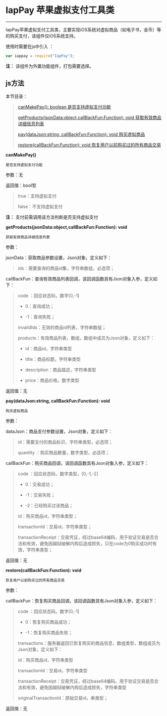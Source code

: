 # IapPay 苹果虚拟支付工具类

----------

IapPay苹果虚拟支付工具类，主要实现iOS系统对虚拟商品（如电子书，金币）等的购买支付，该组件仅iOS系统支持。

使用时需要在js中引入 ：

```javascript
var iappay = require("IapPay"); 
```

**注：** 该组件为外置功能组件，打包需要选择。

<h2 id="cid_1">js方法</h2>  

本节目录： 


>[ canMakePay(): boolean   是否支持虚拟支付功能 ](#ff_0)
> 
> [getProducts(jsonData:object,callBackFun:Function): void  获取有效商品详细信息列表 ](#ff_1)
> 
> [pay(dataJson:string, callBackFun:Function): void   购买虚拟商品 ](#ff_2)
>
> [restore(callBackFun:Function): void    恢复用户以前购买过的所有商品交易 ](#ff_3)





<span id="ff_0">**canMakePay()**</span>  

<code>是否支持虚拟支付功能</code>  

参数：无 

返回值：bool型

> true：支持虚拟支付 
> 
> false：不支持虚拟支付

**注：** 支付前需调用该方法判断是否支持虚拟支付





<span id="ff_1">**getProducts(jsonData:object,callBackFun:Function): void**</span>  

<code>获取有效商品详细信息列表</code>   

参数：  

jsonData：获取商品参数设置，Json对象，定义如下：  

> ids：需要查询的商品id集，字符串数组，必选项；

callBackFun：查询有效商品列表回调，该回调函数具有Json对象入参，定义如下：  

> code ：回应状态码，数字[0,-1]
> 
> -  0：查询成功；
> 
> -  -1：查询失败；
> 
> invalidIds：无效的商品id列表，字符串数组；
> 
> products：有效商品列表，数组，数组中成员为Json对象，定义如下：
> 
> - id：商品id，字符串类型
> 
> - title：商品标题，字符串类型
> 
> - description：商品描述，字符串类型
> 
> - price：商品价格，数字类型

返回值：无 

<span id="ff_2">**pay(dataJson:string, callBackFun:Function): void**</span>  

<code>购买虚拟商品</code> 

参数：  

dataJson：商品支付参数设置，Json对象，定义如下：  

> id：需要支付的商品标识，字符串类型，必选项；
> 
> quantity ：购买商品数量，数字类型，必选项；

callBackFun：购买商品回调，该回调函数具有Json对象入参，定义如下：  

> code ：回应状态码，数字类型，[0,-1,-2]
> 
> -  0：交易成功；
> 
> -  -1：交易失败；
> 
> -  -2：已经购买过该商品；
> 
> id：购买商品id，字符串类型；
> 
> transactionId：交易id，字符串类型；
> 
> transactionReceipt：交易凭证，经过base64编码，用于验证交易是否合法和有效，避免因越狱破解内购后造成损失，只在code为0购买成功时有效，字符串类型；

返回值：无



<span id="ff_3">**restore(callBackFun:Function): void**</span>  

<code>恢复用户以前购买过的所有商品交易</code>  


参数：  

callBackFun：恢复购买商品回调，该回调函数具有Json对象入参，定义如下：

> code ：回应状态码，数字[0,-1]
> 
> -  0：恢复购买商品成功；
> 
> -  -1：恢复购买商品失败；
> 
> transactions：服务器返回已恢复购买的商品信息，数组类型，数组成员为Json对象，定义如下：
>
> id：购买商品id，字符串类型
> 
> transactionId：交易id，字符串类型
> 
> transactionReceipt：交易凭证，经过base64编码，用于验证交易是否合法和有效，避免因越狱破解内购后造成损失，字符串类型
> 
> originalTransactionId：原始交易id，串类型；

返回值：无